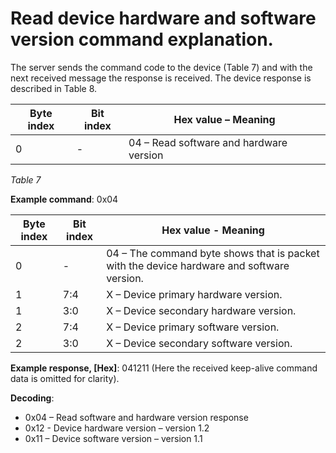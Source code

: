 # Read device hardware and software version command explanation.

The server sends the command code to the device (Table 7) and with the next received message the response is received. The device response is described in Table 8.

| **Byte index** | **Bit index** | **Hex value – Meaning**                 |
| -------------- | ------------- | --------------------------------------- |
| 0              | -             | 04 – Read software and hardware version |

_Table 7_

**Example command**: 0x04

| **Byte index** | **Bit index** | **Hex value - Meaning**                                                                   |
| -------------- | ------------- | ----------------------------------------------------------------------------------------- |
| 0              | -             | 04 – The command byte shows that is packet with the device hardware and software version. |
| 1              | 7:4           | X – Device primary hardware version.                                                      |
| 1              | 3:0           | X – Device secondary hardware version.                                                    |
| 2              | 7:4           | X – Device primary software version.                                                      |
| 2              | 3:0           | X – Device secondary software version.                                                    |

**Example response, \[Hex]**: 041211 (Here the received keep-alive command data is omitted for clarity).

**Decoding**:&#x20;

* 0x04 – Read software and hardware version response
* 0x12 - Device hardware version – version 1.2
* 0x11 – Device software version – version 1.1
